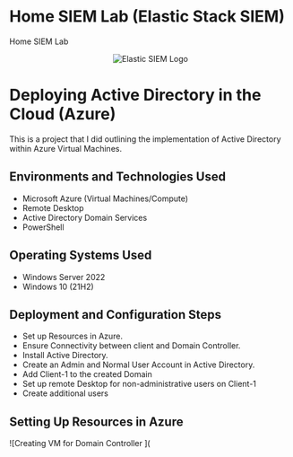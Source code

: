 # Home SIEM Lab (Elastic Stack SIEM)
Home SIEM Lab

<p align="center">
<img src="https://d3ml3b6vywsj0z.cloudfront.net/website/product-images/Elastic_stack_(ELK).png" alt="Elastic SIEM Logo"/>
</p>

<h1>Deploying Active Directory in the Cloud (Azure)</h1>
This is a project that I did outlining the implementation of Active Directory within Azure Virtual Machines.<br />


<h2>Environments and Technologies Used</h2>

- Microsoft Azure (Virtual Machines/Compute)
- Remote Desktop
- Active Directory Domain Services
- PowerShell

<h2>Operating Systems Used </h2>

- Windows Server 2022
- Windows 10 (21H2)

<h2>Deployment and Configuration Steps</h2>

- Set up Resources in Azure.
- Ensure Connectivity between client and Domain Controller.
- Install Active Directory.
- Create an Admin and Normal User Account in Active Directory.
- Add Client-1 to the created Domain
- Set up remote Desktop for non-administrative users on Client-1
- Create additional users

<h2>Setting Up Resources in Azure</h2>

![Creating VM for Domain Controller ](
